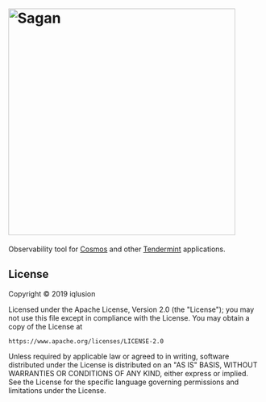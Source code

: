 # <img src="https://storage.googleapis.com/iqlusion-production-web/github/sagan/sagan-logo.svg" width="450px" alt="Sagan"> 

Observability tool for [Cosmos] and other [Tendermint] applications.
## License

Copyright © 2019 iqlusion

Licensed under the Apache License, Version 2.0 (the "License");
you may not use this file except in compliance with the License.
You may obtain a copy of the License at

    https://www.apache.org/licenses/LICENSE-2.0

Unless required by applicable law or agreed to in writing, software
distributed under the License is distributed on an "AS IS" BASIS,
WITHOUT WARRANTIES OR CONDITIONS OF ANY KIND, either express or implied.
See the License for the specific language governing permissions and
limitations under the License.

[Cosmos]: https://cosmos.network
[Tendermint]: https://tendermint.com/
